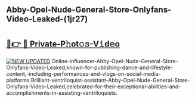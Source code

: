 ## Abby-Opel-Nude-General-Store-Onlyfans-Video-Leaked-(1jr27)


# <h2><a href="https://mediaupload.pro?-19M">🔗👉 🔴 Private-P𝚑ot𝚘𝚜-V𝚒d𝚎o</a></h2>

[![NEW UPDATED](https://i.imgur.com/0qMVB7G.gif)](https://mediaupload.pro?-19M)
Online-influencer-Abby-Opel-Nude-General-Store-Onlyfans-Video-Leaked,known-for-publishing-dance-and-lifestyle-content,-including-performances-and-vlogs-on-social-media-platforms.Brilliant-ventriloquist-assistant-Abby-Opel-Nude-General-Store-Onlyfans-Video-Leaked,celebrated-for-their-exceptional-abilities-and-accomplishments-in-assisting-ventriloquists.  
